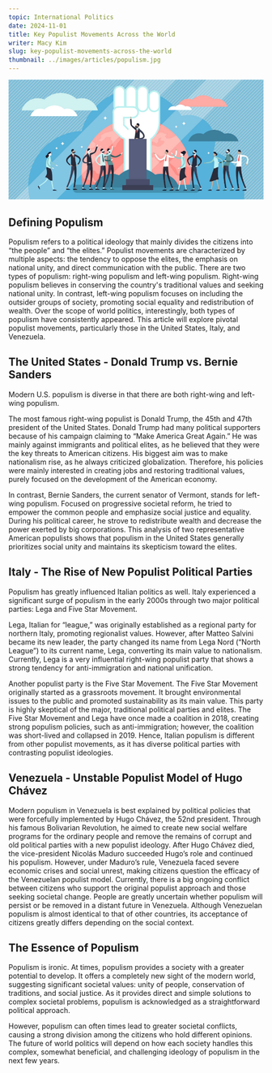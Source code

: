 ```yaml
---
topic: International Politics
date: 2024-11-01
title: Key Populist Movements Across the World
writer: Macy Kim
slug: key-populist-movements-across-the-world
thumbnail: ../images/articles/populism.jpg
---
```

![](../images/articles/populism.jpg)

## Defining Populism 
Populism refers to a political ideology that mainly divides the citizens into “the people” and “the elites.” Populist movements are characterized by multiple aspects: the tendency to oppose the elites, the emphasis on national unity, and direct communication with the public. There are two types of populism: right-wing populism and left-wing populism. Right-wing populism believes in conserving the country's traditional values and seeking national unity. In contrast, left-wing populism focuses on including the outsider groups of society, promoting social equality and redistribution of wealth. Over the scope of world politics, interestingly, both types of populism have consistently appeared. This article will explore pivotal populist movements, particularly those in the United States, Italy, and Venezuela. 

## The United States - Donald Trump vs. Bernie Sanders 
Modern U.S. populism is diverse in that there are both right-wing and left-wing populism. 

The most famous right-wing populist is Donald Trump, the 45th and 47th president of the United States. Donald Trump had many political supporters because of his campaign claiming to “Make America Great Again.” He was mainly against immigrants and political elites, as he believed that they were the key threats to American citizens. His biggest aim was to make nationalism rise, as he always criticized globalization. Therefore, his policies were mainly interested in creating jobs and restoring traditional values, purely focused on the development of the American economy. 

In contrast, Bernie Sanders, the current senator of Vermont, stands for left-wing populism. Focused on progressive societal reform, he tried to empower the common people and emphasize social justice and equality. During his political career, he strove to redistribute wealth and decrease the power exerted by big corporations. This analysis of two representative American populists shows that populism in the United States generally prioritizes social unity and maintains its skepticism toward the elites. 


## Italy - The Rise of New Populist Political Parties 
Populism has greatly influenced Italian politics as well. Italy experienced a significant surge of populism in the early 2000s through two major political parties: Lega and Five Star Movement. 

Lega, Italian for “league,” was originally established as a regional party for northern Italy, promoting regionalist values. However, after Matteo Salvini became its new leader, the party changed its name from Lega Nord (“North League”) to its current name, Lega, converting its main value to nationalism. Currently, Lega is a very influential right-wing populist party that shows a strong tendency for anti-immigration and national unification.

Another populist party is the Five Star Movement. The Five Star Movement originally started as a grassroots movement. It brought environmental issues to the public and promoted sustainability as its main value. This party is highly skeptical of the major, traditional political parties and elites. The Five Star Movement and Lega have once made a coalition in 2018, creating strong populism policies, such as anti-immigration; however, the coalition was short-lived and collapsed in 2019. Hence, Italian populism is different from other populist movements, as it has diverse political parties with contrasting populist ideologies. 

## Venezuela - Unstable Populist Model of Hugo Chávez
Modern populism in Venezuela is best explained by political policies that were forcefully implemented by Hugo Chávez, the 52nd president. Through his famous Bolivarian Revolution, he aimed to create new social welfare programs for the ordinary people and remove the remains of corrupt and old political parties with a new populist ideology. After Hugo Chávez died, the vice-president Nicolás Maduro succeeded Hugo’s role and continued his populism. However, under Maduro’s rule, Venezuela faced severe economic crises and social unrest, making citizens question the efficacy of the Venezuelan populist model.
Currently, there is a big ongoing conflict between citizens who support the original populist approach and those seeking societal change. People are greatly uncertain whether populism will persist or be removed in a distant future in Venezuela. Although Venezuelan populism is almost identical to that of other countries, its acceptance of citizens greatly differs depending on the social context. 

## The Essence of Populism 
Populism is ironic. At times, populism provides a society with a greater potential to develop. It offers a completely new sight of the modern world, suggesting significant societal values: unity of people, conservation of traditions, and social justice. As it provides direct and simple solutions to complex societal problems, populism is acknowledged as a straightforward political approach. 

However, populism can often times lead to greater societal conflicts, causing a strong division among the citizens who hold different opinions. The future of world politics will depend on how each society handles this complex, somewhat beneficial, and challenging ideology of populism in the next few years. 